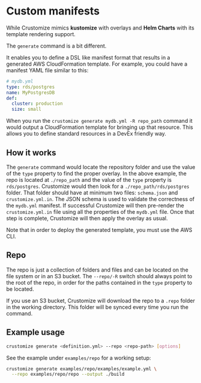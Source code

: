# Custom manifests

While Crustomize mimics **kustomize** with overlays and **Helm Charts**
with its template rendering support.

The `generate` command is a bit different.

It enables you to define a DSL like manifest format that results in
a generated AWS CloudFormation template. For example, you could have
a manifest YAML file similar to this:

```yaml
# mydb.yml
type: rds/postgres
name: MyPostgresDB
def:
  cluster: production
  size: small
```

When you run the `crustomize generate mydb.yml -R repo_path` command
it would output a CloudFormation template for bringing up that
resource. This allows you to define standard resources in a DevEx
friendly way.

## How it works

The `generate` command would locate the repository folder and
use the value of the `type` property to find the proper overlay. In the
above example, the repo is located at `./repo_path` and the value of the
`type` property is `rds/postgres`. Crustomize would then look for a
`./repo_path/rds/postgres` folder. That folder should have at minimum two
files: `schema.json` and `crustomize.yml.in`. The JSON schema is used to
validate the correctness of the `mydb.yml` manifest. If successful
Crustomize will then pre-render the `crustomize.yml.in` file using all
the properties of the `mydb.yml` file. Once that step is complete,
Crustomize will then apply the overlay as usual.

Note that in order to deploy the generated template, you must use the
AWS CLI.

## Repo

The repo is just a collection of folders and files and can be located
on the file system or in an S3 bucket. The `--repo/-R` switch should
always point to the root of the repo, in order for the paths contained
in the `type` property to be located.

If you use an S3 bucket, Crustomize will download the repo to a `.repo`
folder in the working directory. This folder will be synced every time
you run the command.

## Example usage

```bash
crustomize generate <definition.yml> --repo <repo-path> [options]
```

See the example under `examples/repo` for a working setup:

```bash
crustomize generate examples/repo/examples/example.yml \
  --repo examples/repo/repo --output ./build
```

